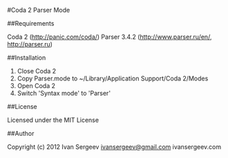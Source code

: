 #Coda 2 Parser Mode

##Requirements

Coda 2 (http://panic.com/coda/)
Parser 3.4.2 (http://www.parser.ru/en/, http://parser.ru)

##Installation

1. Close Coda 2
2. Copy Parser.mode to ~/Library/Application Support/Coda 2/Modes
3. Open Coda 2
4. Switch 'Syntax mode' to 'Parser'

##License

Licensed under the MIT License

##Author

Copyright (c) 2012 Ivan Sergeev ivansergeev@gmail.com ivansergeev.com